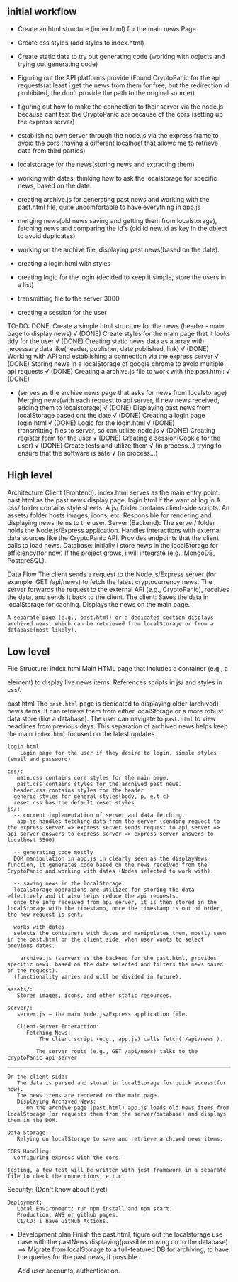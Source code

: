 ## initial workflow

- Create an html structure  (index.html) for the main news Page 

- Create css styles (add styles to index.html)

- Create static data to try out generating code (working with objects and trying out generating code)

- Figuring out the API platforms provide (Found CryptoPanic for the api requests(at least i get the news from them for free, but the redirection id prohibited, the don't provide the path to the original source))

- figuring out how to make the connection to their server via the node.js because cant test the CryptoPanic api because of the cors (setting up the express server)

- establishing own server through the node.js via the express frame to avoid the cors (having a different localhost that allows me to retrieve data from third parties)

- localstorage for the news(storing news and extracting them)

- working with dates, thinking how to ask the localstorage for specific news, based on the date.
- creating archive.js for generating past news and working with the past.html file, quite uncomfortable to have everything in app.js

- merging news(old news saving and getting them from localstorage), fetching news and comparing the id's (old.id new.id as key in the object to avoid duplicates) 
- working on the archive file, displaying past news(based on the date).

- creating a login.html with styles

- creating logic for the login (decided to keep it simple, store the users in a list)

- transmitting file to the server 3000

- creating a session for the user  

TO-DO:																																			DONE: 
Create a simple html structure for the news (header - main page to display news)											√ (DONE)
Create styles for the main page that it looks tidy for the user																√ (DONE)
Creating static news data as a array with necessary data like(header, publisher, date published, link)			√ (DONE)
Working with API and establishing a connection via the express server														√ (DONE)
Storing news in a localStorage of google chrome to avoid multiple api requests											√ (DONE)
Creating a archive.js file to work with the past.html:																			√ (DONE)
- (serves as the archive news page that asks for news from localstorage)													
Merging news(with each request to api server, if new news received, adding them to localstorage)					√ (DONE)
Displaying past news from localStorage based ont the date 																		√ (DONE)
Creating a login page login.html																											√ (DONE)
Logic for the login.html 																													√ (DONE)	
transmitting files to server, so can utilize node.js																				√ (DONE)
Creating register form for the user																										√ (DONE)
Creating a session(Cookie for the user)																								√ (DONE)
Create tests and utilize them 																											√ (in process...)
trying to ensure that the software is safe 																							√ (in process...)


## High level

Architecture
	Client (Frontend):
	   index.html serves as the main entry point.
      past.html as the past news display page.
		login.html if the want ot log in
	   A css/ folder contains style sheets.
	   A js/ folder contains client-side scripts.
	   An assets/ folder hosts images, icons, etc.
	   Responsible for rendering and displaying news items to the user.
	Server (Backend):
	   The server/ folder holds the Node.js/Express application.
      Handles interactions with external data sources like the CryptoPanic API.
	   Provides endpoints that the client calls to load news.
	Database:
	   Initially i store news in the localStorage for efficiency(for now) 
	   If the project grows, i will integrate (e.g., MongoDB, PostgreSQL).

Data Flow
	   The client sends a request to the Node.js/Express server (for example, GET /api/news) to fetch the latest cryptocurrency news.
	   The server forwards the request to the external API (e.g., CryptoPanic), receives the data, and sends it back to the client.
	The client:
	   Saves the data in localStorage for caching.
	   Displays the news on the main page.

	A separate page (e.g., past.html) or a dedicated section displays archived news, which can be retrieved from localStorage or from a database(most likely).


## Low level

File Structure:
	index.html
	   Main HTML page that includes a container (e.g., a <div> element) to display live news items.
	   References scripts in js/ and styles in css/.

   past.html
      The `past.html` page is dedicated to displaying older (archived) news items. It can retrieve them from either localStorage or a more robust data store (like a database). The user can navigate to `past.html` to view headlines from previous days. This separation of archived news helps keep the main `index.html` focused on the latest updates.

	login.html
		Login page for the user if they desire to login, simple styles (email and password)	

	css/:
	   main.css contains core styles for the main page.
	   past.css contains styles for the archived past news.
      header.css contains styles for the header
      generic-styles for general styles(body, p, e.t.c)
      reset.css has the default reset styles
	js/: 
      -- current implementation of server and data fetching.
	   app.js handles fetching data from the server (sending request to the express server => express server sends request to api server => api server answers to express server => express server answers to localhost 5500)
      
      -- generating code mostly
      DOM manipulation in app.js in clearly seen as the displayNews function, it generates code based on the news received from the CryptoPanic and working with dates (Nodes selected to work with).

      -- saving news in the localStorage
      localStorage operations are utilized for storing the data effectively and it also helps reduce the api requests.
      once the info received from api server, it is then stored in the localStorage with the timestamp, once the timestamp is out of order, the new request is sent.  
      
      works with dates 
      selects the containers with dates and manipulates them, mostly seen in the past.html on the client side, when user wants to select previous dates.

		archive.js (servers as the backend for the past.html, provides specific news, based on the date selected and filters the news based on the request).
      (functionality varies and will be divided in future).

	assets/:
	   Stores images, icons, and other static resources.

	server/:
	   server.js — the main Node.js/Express application file.
	   
	   Client-Server Interaction:
	      Fetching News:
		      The client script (e.g., app.js) calls fetch('/api/news').

	         The server route (e.g., GET /api/news) talks to the cryptoPanic api server
------------------------------------------------------------------------------------
	On the client side:
	   The data is parsed and stored in localStorage for quick access(for now).
	   The news items are rendered on the main page.
	   Displaying Archived News:
	      On the archive page (past.html) app.js loads old news items from localStorage (or requests them from the server/database) and displays them in the DOM.

	Data Storage:
	   Relying on localStorage to save and retrieve archived news items.

	CORS Handling:
      Configuring express with the cors.

	Testing, a few test will be written with jest framework in a separate file to check the connections, e.t.c.

   Security:
	   (Don't know about it yet)

	Deployment:
	   Local Environment: run npm install and npm start.
	   Production: AWS or github pages.
	   CI/CD: i have GitHub Actions.


- Development plan
   Finish the past.html, figure out the localstorage use case with the pastNews displaying(possible moving on to the database) ==> Migrate from localStorage to a full-featured DB for archiving, to have the queries for the past news, if possible.

	Add user accounts, authentication.


